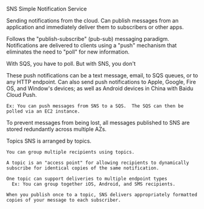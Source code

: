 SNS
  Simple Notification Service

  Sending notifications from the cloud.
    Can publish messages from an application and immediately deliver them to subscribers or other apps.

  Follows the "publish-subscribe" (pub-sub) messaging paradigm.
    Notifications are delivered to clients using a "push" mechanism that eliminates the need to "poll" for new information.

  With SQS, you have to poll.  But with SNS, you don't

  These push notifications can be a text message, email, to SQS queues, or to any HTTP endpoint.
    Can also send push notifications to Apple, Google, Fire OS, and Window's devices; as well as Android devices in China with Baidu Cloud Push.

    Ex: You can push messages from SNS to a SQS.  The SQS can then be polled via an EC2 instance. 

  To prevent messages from being lost, all messages published to SNS are stored redundantly across multiple AZs.

  Topics
    SNS is arranged by topics.

    You can group multiple recipients using topics.

    A topic is an "access point" for allowing recipients to dynamically subscribe for identical copies of the same notification.

    One topic can support deliveries to multiple endpoint types
      Ex: You can group together iOS, Android, and SMS recipients.

    When you publish once to a topic, SNS delivers appropriately formatted copies of your message to each subscriber.




